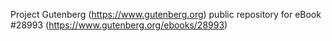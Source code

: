 Project Gutenberg (https://www.gutenberg.org) public repository for eBook #28993 (https://www.gutenberg.org/ebooks/28993)
